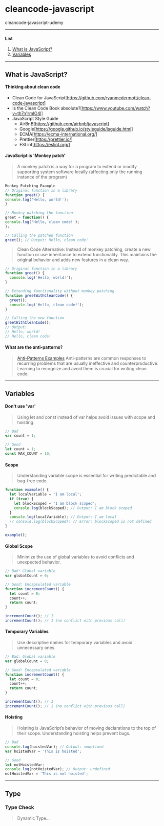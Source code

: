 # cleancode-javascript

cleancode-javascript-udemy

---

#### List

1. [What is JavaScript?](#what-is-javascript)
2. [Variables](#variables)

---

## What is JavaScript?

#### Thinking about clean code

- Clean Code for JavaScript[https://github.com/ryanmcdermott/clean-code-javascript]
- Is the Clean Code Book absolute?[https://www.youtube.com/watch?v=th7n1rmlO4I]
- JavaScript Style Guide
  - AirBnB[https://github.com/airbnb/javascript]
  - Google[https://google.github.io/styleguide/jsguide.html]
  - ECMA[https://ecma-international.org/]
  - Prettier[https://prettier.io/]
  - ESLint[https://eslint.org/]

#### JavaScript is 'Monkey patch'

> A monkey patch is a way for a program to extend or modify supporting system software locally (affecting only the running instance of the program)

```javascript
Monkey Patching Example
// Original function in a library
function greet() {
console.log('Hello, world!');
}

// Monkey patching the function
greet = function() {
console.log('Hello, clean code!');
};

// Calling the patched function
greet(); // Output: Hello, clean code!
```

> Clean Code Alternative: Instead of monkey patching, create a new function or use inheritance to extend functionality. This maintains the original behavior and adds new features in a clean way.

```javascript
// Original function in a library
function greet() {
  console.log('Hello, world!');
}

// Extending functionality without monkey patching
function greetWithCleanCode() {
  greet();
  console.log('Hello, clean code!');
}

// Calling the new function
greetWithCleanCode();
// Output:
// Hello, world!
// Hello, clean code!
```

#### What are the anti-patterns?

> [Anti-Patterns Examples](anti-patterns.md)
> Anti-patterns are common responses to recurring problems that are usually ineffective and counterproductive. Learning to recognize and avoid them is crucial for writing clean code.

---

## Variables

#### Don't use 'var'

> Using let and const instead of var helps avoid issues with scope and hoisting.

```javascript
// Bad
var count = 1;

// Good
let count = 1;
const MAX_COUNT = 10;
```

#### Scope

> Understanding variable scope is essential for writing predictable and bug-free code.

```javascript
function example() {
  let localVariable = 'I am local';
  if (true) {
    let blockScoped = 'I am block scoped';
    console.log(blockScoped); // Output: I am block scoped
  }
  console.log(localVariable); // Output: I am local
  // console.log(blockScoped); // Error: blockScoped is not defined
}

example();
```

#### Global Scope

> Minimize the use of global variables to avoid conflicts and unexpected behavior.

```javascript
// Bad: Global variable
var globalCount = 0;

// Good: Encapsulated variable
function incrementCount() {
  let count = 0;
  count++;
  return count;
}

incrementCount(); // 1
incrementCount(); // 1 (no conflict with previous call)
```

#### Temporary Variables

> Use descriptive names for temporary variables and avoid unnecessary ones.

```javascript
// Bad: Global variable
var globalCount = 0;

// Good: Encapsulated variable
function incrementCount() {
  let count = 0;
  count++;
  return count;
}

incrementCount(); // 1
incrementCount(); // 1 (no conflict with previous call)
```

#### Hoisting

> Hoisting is JavaScript’s behavior of moving declarations to the top of their scope. Understanding hoisting helps prevent bugs.

```javascript
// Bad
console.log(hoistedVar); // Output: undefined
var hoistedVar = 'This is hoisted';

// Good
let notHoistedVar;
console.log(notHoistedVar); // Output: undefined
notHoistedVar = 'This is not hoisted';
```

---

## Type

### Type Check

> Dynamic Type...
